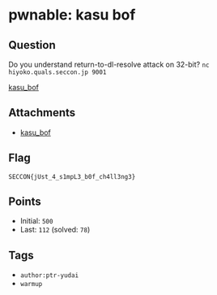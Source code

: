 # pwnable: kasu bof
## Question
Do you understand return-to-dl-resolve attack on 32-bit?
`nc hiyoko.quals.seccon.jp 9001`

[kasu_bof](files/kasu_bof)

## Attachments
- [kasu_bof](files/kasu_bof)

## Flag
```
SECCON{jUst_4_s1mpL3_b0f_ch4ll3ng3}
```

## Points
- Initial: `500`
- Last: `112` (solved: `78`)

## Tags
- `author:ptr-yudai`
- `warmup`
    